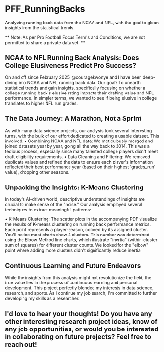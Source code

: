 # PFF_RunningBacks
Analyzing running back data from the NCAA and NFL, with the goal to glean insights from the statistical trends.

** Note: As per Pro Football Focus Term's and Conditions, we are not permitted to share a private data set. **

## NCAA to NFL Running Back Analysis: Does College Elusiveness Predict Pro Success?
On and off since February 2025, @couragekwonye and I have been deep-diving into NCAA and NFL running back data. Our goal? To unearth statistical trends and gain insights, specifically focusing on whether a college running back's elusive rating impacts their drafting value and NFL performance. In simpler terms, we wanted to see if being elusive in college translates to higher NFL run grades.
 
## The Data Journey: A Marathon, Not a Sprint
As with many data science projects, our analysis took several interesting turns, with the bulk of our effort dedicated to creating a usable dataset. This involved:
•	Combining NCAA and NFL data: We meticulously merged and joined datasets year by year, going all the way back to 2014. This was a tedious process, especially since many talented college players didn't meet draft eligibility requirements.
•	Data Cleaning and Filtering: We removed duplicate values and refined the data to ensure each player's information reflected their best performance year (based on their highest 'grades_run' value), dropping other seasons.

## Unpacking the Insights: K-Means Clustering 
In today's AI-driven world, descriptive understandings of insights are crucial to make sense of the "noise." Our analysis employed several techniques to extract meaningful patterns: 

•	K-Means Clustering: The scatter plots in the accompanying PDF visualize the results of K-means clustering on running back performance metrics. Each point represents a player-season, colored by its assigned cluster. You'll notice most charts show 3 clusters. This number was determined using the Elbow Method line charts, which illustrate "inertia" (within-cluster sum of squares) for different cluster counts. We looked for the "elbow" point where adding more clusters didn't significantly reduce inertia.

## Continuous Learning and Future Endeavors
While the insights from this analysis might not revolutionize the field, the true value lies in the process of continuous learning and personal development. This project perfectly blended my interests in data science, research, and sports. As I continue my job search, I'm committed to further developing my skills as a researcher.

## I'd love to hear your thoughts! Do you have any other interesting research project ideas, know of any job opportunities, or would you be interested in collaborating on future projects? Feel free to reach out!

